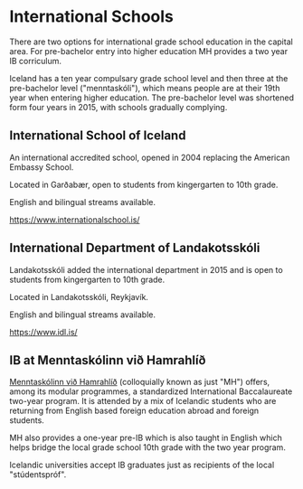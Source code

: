 # International Schools

There are two options for international grade school education in the capital area. For pre-bachelor entry into higher education MH provides a two year IB corriculum. 

Iceland has a ten year compulsary grade school level and then three at the pre-bachelor level ("menntaskóli"), which means people are at their 19th year when entering higher education. The pre-bachelor level was shortened form four years in 2015, with schools gradually complying. 

## International School of Iceland

An international accredited school, opened in 2004 replacing the American Embassy School.

Located in Garðabær, open to students from kingergarten to 10th grade.

English and bilingual streams available.

https://www.internationalschool.is/

## International Department of Landakotsskóli

Landakotsskóli added the international department in 2015 and is open to students from kingergarten to 10th grade.

Located in Landakotsskóli, Reykjavík.

English and bilingual streams available.

https://www.idl.is/

## IB at Menntaskólinn við Hamrahlíð

[Menntaskólinn við Hamrahlíð](https://www.mh.is/is/ib-studies) (colloquially known as just "MH") offers, among its modular programmes, a standardized International Baccalaureate two-year program. It is attended by a mix of Icelandic students who are returning from English based foreign education abroad and foreign students. 

MH also provides a one-year pre-IB which is also taught in English which helps bridge the local grade school 10th grade with the two year program.

Icelandic universities accept IB graduates just as recipients of the local "stúdentspróf". 

